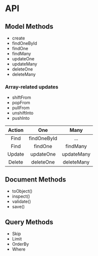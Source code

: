 # API

## Model Methods

- create
- findOneById
- findOne
- findMany
- updateOne
- updateMany
- deleteOne
- deleteMany

### Array-related updates
- shiftFrom
- popFrom
- pullFrom
- unshiftInto
- pushInto


| Action      | One             | Many          |
| :---:       | :---:           | :---:         |
| Find        | findOneById     | ...           |
| Find        | findOne         | findMany      |
| Update      | updateOne       | updateMany    |
| Delete      | deleteOne       | deleteMany    |


## Document Methods

- toObject()
- inspect()
- validate()
- save()

## Query Methods

- Skip
- Limit
- OrderBy
- Where